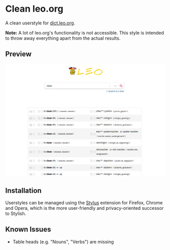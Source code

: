 # Clean leo.org

A clean userstyle for [dict.leo.org](https://dict.leo.org).

**Note:** A lot of leo.org's functionality is not accessible. This style is intended to throw away everything apart from the actual results.

## Preview

![Screenshot](preview.png)

## Installation

Userstyles can be managed using the [Stylus](https://add0n.com/stylus.html) extension for Firefox, Chrome and Opera, which is the more user-friendly and privacy-oriented successor to Stylish.

## Known Issues

- Table heads (e.g. "Nouns", "Verbs") are missing 
